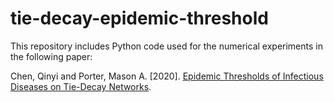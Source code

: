 # tie-decay-epidemic-threshold

This repository includes Python code used for the numerical experiments in the following paper:

Chen, Qinyi and Porter, Mason A. \[2020\]. [Epidemic Thresholds of Infectious Diseases on Tie-Decay Networks](https://arxiv.org/abs/2009.12932).
